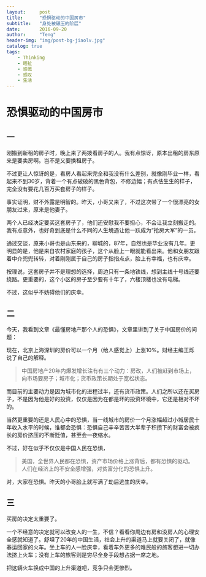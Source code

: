 ```yaml
---
layout:     post
title:      "恐惧驱动的中国房市"
subtitle:   "身处被碾压的阶层"
date:       2016-09-20
author:     "Teng"
header-img: "img/post-bg-jiaolv.jpg"
catalog: true
tags:
    - Thinking
    - 瞎扯
    - 感慨
    - 感叹
    - 生活
---
```


# 恐惧驱动的中国房市

## 一
刚搬到新租的房子时，晚上来了两拨看房子的人。我有点惊讶，原本出租的房东原来是要卖房啊。岂不是又要换租房子。

不过更让人惊讶的是，看房人看起来完全和我没有什么差别，就像刚毕业一样，看起来不到30岁，背着一个有点破破的黑色背包，不修边幅；有点怯生生的样子，完全没有要花几百万买套房子的样子。

事实证明，财不外露是明智的。昨天，小哥又来了，不过这次带了一个很漂亮的女朋友过来，原来是他妻子。

两个人已经决定要买这套房子了，他们还安慰我不要担心，不会让我立刻搬走的。我有点意外，也好奇到底是什么不同的人生境遇让他一跃成为“抢房大军”的一员。

通过交谈，原来小哥也是山东来的，聊城的，87年，自然也是毕业没有几年。更明显的是，他是来自农村家庭的孩子，这个从脸上一眼就能看出来。他和女朋友跟着中介兜兜转转，对着刚刚属于自己的房子指指点点，脸上有幸福，也有庆幸。

按理说，这套房子并不是理想的选择，周边只有一条地铁线，想到主线十号线还要绕路。更重要的，这个小区的房子至少要有十年了，六楼顶楼也没有电梯。

不过，这似乎不妨碍他们的庆幸。

## 二

今天，我看到文章《最懂房地产那个人的恐惧》，文章里讲到了关于中国房价的问题：

现在，北京上海深圳的房价可以一个月（给人感觉上）上涨10%。财经主编王烁说了自己的解释。
> 中国房地产20年内爆发增长注有有三个动力：房改，人们被赶到市场上，向市场要房子；城市化；货币政策长期处于宽松状态。

而目前的主要动力是因为城市化的进程过半，还有货币政策。人们之所以还在买房子，不是因为他是好的投资，仅仅是因为在都是坏的投资环境中，它还是相对不坏的。

当然更重要的还是人民心中的恐惧，当一线城市的房价一个月涨幅超过小城居民十年收入水平的时候，谁都会恐惧：恐惧自己辛辛苦苦大半辈子积攒下的财富会被疯长的房价挤压的不断贬值，甚至会一夜缩水。

不过，好在似乎不仅仅是中国人民在恐惧，
> 美国，全世界人民都在恐惧，资产市场价格上涨背后，都有恐惧的驱动。
> 人们在经济上的不安全感增强，对贫富分化的恐惧上升。

对，大家在恐惧。昨天的小哥脸上就写满了劫后逃生的庆幸。

## 三
买房的决定太重要了。

一个不经意的决定就可以改变人的一生，不信？看看你周边有房和没房人的心理安全感就知道了。舒坦了20年的中国生活，社会上升的渠道马上就要关闭了，就像春运回家的火车。坐上车的人一脸庆幸，看着车外更多的难民般的旅客想进一切办法挤上火车；没有上车的旅客则是穷尽全身手段想占据一席之地。

把这辆火车换成中国的上升渠道吧，竞争只会更惨烈。







